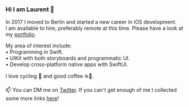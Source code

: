 ### Hi I am Laurent 👋

In 2017 I moved to Berlin and started a new career in iOS development.   
I am available to hire, preferably remote at this time.   Please have a look at my [portfolio](https://github.com/multitudes/portfolio/blob/master/README.md). 

My area of interest include:  
• Programming in Swift.  
• UIKit with both storyboards and programmatic UI.  
• Develop cross-platform native apps with SwiftUI.  

I love cycling 🚴 and good coffee ☕️🌱.   

📫 You can DM me on [Twitter](https://twitter.com/wrmultitudes).
If you can't get enough of me I collected some more links [here](https://linktr.ee/LaurentBrusa)!
<!--
**multitudes/multitudes** is a ✨ _special_ ✨ repository because its `README.md` (this file) appears on your GitHub profile.

Here are some ideas to get you started:

- 🔭 I’m currently working on ...
- 🌱 I’m currently learning ...
- 👯 I’m looking to collaborate on ...
- 🤔 I’m looking for help with ...
- 💬 Ask me about ...
- 📫 How to reach me: ...
- 😄 Pronouns: ...
- ⚡ Fun fact: ...
-->
